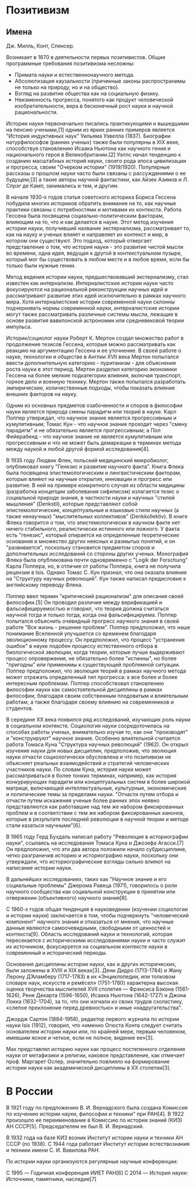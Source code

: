 # Позитивизм

## Имена

Дж. Милль, Конт, Спенсер.

Возникает в 1870 в деятельности первых позитивистов. Общие программные требования позитивизма несложны:
- Примата науки и естественнонаучного метода.
- Абсолютизация каузальности (причинные законы распространимы не только на природу, но и на общество).
- Взгляд на развитие общества как на социальную физику.
- Неизменность прогресса, понятого как продукт человеческой изобретательности, вера в бесконечный рост науки и научной рациональности.

Истории науки первоначально писались практикующими и вышедшими на пенсию учеными,[1] одним из ярких ранних примеров является "История индуктивных наук" Уильяма Уэвелла (1837). Биографии натурфилософов (ранних ученых) также были популярны в XIX веке, способствуя становлению Исаака Ньютона как научного гения и национального героя в Великобритании.[2] Уэллс начал тенденцию к созданию масштабных историй науки, своего рода эпоса цивилизации и прогресса, своим "Очерком истории" (1919/1920). Популярные рассказы о прошлом науки часто были связаны с рассуждениями о ее будущем,[3] а такие авторы научной фантастики, как Айзек Азимов и Л. Спрэг де Камп, занимались и тем, и другим.

В начале 1930-х годов статья советского историка Бориса Гессена побудила многих историков обратить внимание на то, как научные практики связаны с потребностями и мотивами их контекста. Работа Гессена была посвящена социально-политическим факторам, влияющим на то, что и как делается в науке. Этот метод изучения истории науки, получивший название экстернализма, рассматривает то, как на науку и ученых влияет и направляет их контекст и мир, в котором они существуют. Это подход, который отвергает представление о том, что история науки - это развитие чистой мысли во времени, одна идея, ведущая к другой в контекстуальном пузыре, который мог бы существовать в любом месте и в любое время, если бы только были нужные гении.

Метод ведения истории науки, предшествовавший экстернализму, стал известен как интернализм. Интерналистские истории науки часто фокусируются на рациональной реконструкции научных идей и рассматривают развитие этих идей исключительно в рамках научного мира. Хотя интерналистские истории современной науки склонны подчеркивать нормы современной науки, интерналистские истории могут также рассматривать различные системы мысли, лежащие в основе развития вавилонской астрономии или средневековой теории импульса.

Историк/социолог науки Роберт К. Мертон создал множество работ в продолжение тезисов Гессена, которые можно рассматривать как реакцию на аргументацию Гессена и ее уточнение. В своей работе о науке, технологии и обществе в Англии XVII века Мертон попытался ввести дополнительную категорию - пуританизм - для объяснения роста науки в этот период. Мертон разделил категорию экономики Гессена на более мелкие подкатегории влияния, включая транспорт, горное дело и военную технику. Мертон также попытался разработать эмпирические, количественные подходы, чтобы показать влияние внешних факторов на науку.

Одним из основных предметов озабоченности и споров в философии науки является природа смены парадигм или теорий в науке. Карл Поппер утверждал, что научное знание является прогрессивным и кумулятивным; Томас Кун - что научное знание проходит через "смену парадигм" и не обязательно является прогрессивным; а Пол Фейерабенд - что научное знание не является кумулятивным или прогрессивным и что не может быть демаркации в терминах метода между наукой и любой другой формой исследования[4].

В 1935 году Людвик Флек, польский медицинский микробиолог, опубликовал книгу "Генезис и развитие научного факта". Книга Флека была посвящена эпистемологическим и лингвистическим факторам, которые влияют на научные открытия, инновации и прогресс или развитие. В ней на примере конкретного случая из области медицины (разработка концепции заболевания сифилисом) излагается тезис о социальной природе знания, в частности науки и научных "стилей мышления" (Denkstil), которые представляют собой эпистемологические, концептуальные и языковые стили научных (а также ненаучных) "мыслительных коллективов" (Denkkollektiv). В книге Флека говорится о том, что эпистемологически в научном факте нет ничего стабильного, реалистически истинного или ложного. У факта есть "генезис", который опирается на определенные теоретические основания и множество других неясных и размытых понятий, и он "развивается", поскольку становится предметом споров и дополнительных исследований со стороны других ученых. Монография Флека была опубликована почти одновременно с "Logik der Forschung" Карла Поппера, но, в отличие от работы Поппера, книга не получила рецензии в Isis. Однако Томас С. Кун признал, что она оказала влияние на "Структуру научных революций". Кун также написал предисловие к английскому переводу Флека.

Поппер ввел термин "критический рационализм" для описания своей философии.[5] Он проводил различие между верификацией и фальсифицируемостью и говорил, что теория должна считаться научной тогда и только тогда, когда она фальсифицируема. Поппер попытался объяснить очевидный прогресс научного знания в своей работе "Вся жизнь - решение проблем". Поппер предположил, что наше понимание Вселенной улучшается со временем благодаря эволюционному процессу. Он предположил, что процесс "устранения ошибок" в науке подобен процессу естественного отбора в биологической эволюции, когда теории, которые лучше выдерживают процесс опровержения, не обязательно более "истинны", но более "пригодны" или применимы к существующей проблемной ситуации. Поппер предположил, что эволюция теорий в рамках научного метода может отражать определенный тип прогресса: к все более и более интересным проблемам. Поппер способствовал становлению философии науки как самостоятельной дисциплины в рамках философии, благодаря своим собственным плодовитым и влиятельным работам, а также благодаря своему влиянию на современников и студентов.

В середине XX века появился ряд исследований, изучающих роль науки в социальном контексте. Социология науки сосредоточилась на способах работы ученых, внимательно изучая то, как они "производят" и "конструируют" научное знание. Особенно влиятельной считается работа Томаса Куна "Структура научных революций" (1962). Он открыл изучение науки для новых дисциплин, предположив, что эволюция науки отчасти социологически обусловлена и что позитивизм не объясняет реальных взаимодействий и стратегий человеческих участников науки. По словам Куна, история науки может рассматриваться в более тонких терминах, например, как история конкурирующих парадигм или концептуальных систем в более широкой матрице, включающей интеллектуальные, культурные, экономические и политические темы за пределами науки. "Отчасти путем отбора и отчасти путем искажения ученые более ранних эпох неявно представляются как работавшие над тем же набором фиксированных проблем и в соответствии с тем же набором фиксированных канонов, которые в результате последней революции в научной теории и методе стали казаться научными"[6].

В 1965 году Герд Бухдаль написал работу "Революция в историографии науки", ссылаясь на исследования Томаса Куна и Джозефа Агасси.[7] Он предположил, что эти два автора положили начало субдисциплине, четко разграничив историю и историографию науки, поскольку они утверждали, что историографические взгляды сильно влияют на написание истории науки.

В дальнейших исследованиях, таких как "Научное знание и его социальные проблемы" Джерома Равеца (1971), говорилось о роли научного сообщества как социальной конструкции в принятии или отвержении (объективного) научного знания[8].

С 1960-х годов общая тенденция в науковедении (изучении социологии и истории науки) заключается в том, чтобы подчеркнуть "человеческий компонент" научного знания и отказаться от мнения, что научные данные являются самоочевидными, свободными от ценностей и контекста[9]. Область исследований науки и технологий, которая пересекается с историческими исследованиями науки и часто служит их источником, фокусируется на социальном контексте науки в современный и исторический периоды.

Основания дисциплины истории науки, как и других исторических, были заложены в XVIII и XIX веках[3]. Дени Дидро (1713-1784) и Жану Лерону Д’Аламберу (1717-1783) в их «Энциклопедии, или толковом словаре наук, искусств и ремёсел» (1751-1780) характерна высокая оценка творчества мыслителей XVII столетия — Фрэнсиса Бэкона (1561-1626), Рене Декарта (1596-1650), Исаака Ньютона (1642-1727) и Джона Локка (1632-1704), за то, что они изгнали из своих трудов схоластику, «слепое преклонение перед древностью» и иные «надругательства".

Джордж Сартон (1884-1956), редактор первого журнала по истории науки Isis (1912), говорил, что «именно Огюста Конта следует считать основателем истории науки или, по крайней мере, первым человеком, имевшим ясное и четкое, если не полное, видение ее»[3].

Мах представлял историю науки как процесс постепенного отделения науки от метафизики и религии, каковое представление, как отмечает проф. Маргарет Ослер, значительно повлияло на формирование истории науки как академической дисциплины в XX столетии[3].

# В России

В 1921 году по предложению В. И. Вернадского была создана Комиссия по изучению истории науки, философии и техники" при РАН[4]. В 1922 произошло ее переименование в Комиссию по истории знаний (КИЗ) АН СССР[5]. Председателем ее был В. И. Вернадский.

В 1932 года на базе КИЗ возник Институт истории науки и техники АН СССР (по 1938). С 1944 года работает Институт истории естествознания и техники имени С. И. Вавилова РАН.

По истории науки организуются регулярные научные конференции:

C 1995 — Годичная конференция ИИЕТ РАН[6]
C 2014 — История науки: Источники, памятники, наследие[7]